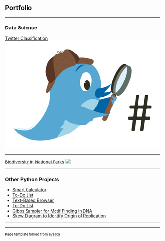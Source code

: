 ## Portfolio

---

### Data Science

[Twitter Classification](https://github.com/JacobK233811/Twitter)
<img src="images/twitter.png?raw=true"/>

---
[Biodiversity in National Parks](https://github.com/JacobK233811/Biodiversity)
<img src="images/landscape.jpg?raw=true"/>

---


### Other Python Projects

- [Smart Calculator](https://github.com/JacobK233811/SmartCalculator)
- [To-Do List](https://github.com/JacobK233811/ToDoList)
- [Text-Based Browser](https://github.com/JacobK233811/TextBasedBrowser)
- [To-Do List](https://github.com/JacobK233811/ToDoList)
- [Gibbs Sampler for Motif Finding in DNA](https://github.com/JacobK233811/GibbsSampler)
- [Skew Diagram to Identify Origin of Replication](https://github.com/JacobK233811/SkewDiagram)



---




---
<p style="font-size:11px">Page template forked from <a href="https://github.com/evanca/quick-portfolio">evanca</a></p>
<!-- Remove above link if you don't want to attibute -->
